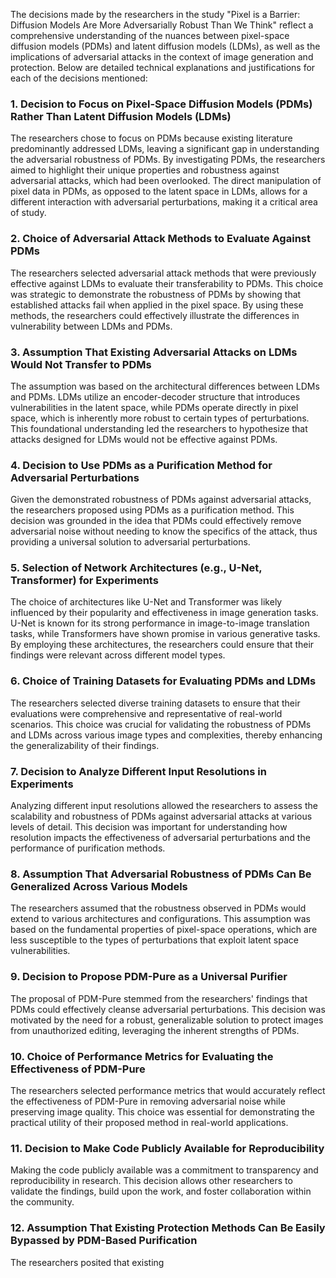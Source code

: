 The decisions made by the researchers in the study "Pixel is a Barrier: Diffusion Models Are More Adversarially Robust Than We Think" reflect a comprehensive understanding of the nuances between pixel-space diffusion models (PDMs) and latent diffusion models (LDMs), as well as the implications of adversarial attacks in the context of image generation and protection. Below are detailed technical explanations and justifications for each of the decisions mentioned:

### 1. Decision to Focus on Pixel-Space Diffusion Models (PDMs) Rather Than Latent Diffusion Models (LDMs)
The researchers chose to focus on PDMs because existing literature predominantly addressed LDMs, leaving a significant gap in understanding the adversarial robustness of PDMs. By investigating PDMs, the researchers aimed to highlight their unique properties and robustness against adversarial attacks, which had been overlooked. The direct manipulation of pixel data in PDMs, as opposed to the latent space in LDMs, allows for a different interaction with adversarial perturbations, making it a critical area of study.

### 2. Choice of Adversarial Attack Methods to Evaluate Against PDMs
The researchers selected adversarial attack methods that were previously effective against LDMs to evaluate their transferability to PDMs. This choice was strategic to demonstrate the robustness of PDMs by showing that established attacks fail when applied in the pixel space. By using these methods, the researchers could effectively illustrate the differences in vulnerability between LDMs and PDMs.

### 3. Assumption That Existing Adversarial Attacks on LDMs Would Not Transfer to PDMs
The assumption was based on the architectural differences between LDMs and PDMs. LDMs utilize an encoder-decoder structure that introduces vulnerabilities in the latent space, while PDMs operate directly in pixel space, which is inherently more robust to certain types of perturbations. This foundational understanding led the researchers to hypothesize that attacks designed for LDMs would not be effective against PDMs.

### 4. Decision to Use PDMs as a Purification Method for Adversarial Perturbations
Given the demonstrated robustness of PDMs against adversarial attacks, the researchers proposed using PDMs as a purification method. This decision was grounded in the idea that PDMs could effectively remove adversarial noise without needing to know the specifics of the attack, thus providing a universal solution to adversarial perturbations.

### 5. Selection of Network Architectures (e.g., U-Net, Transformer) for Experiments
The choice of architectures like U-Net and Transformer was likely influenced by their popularity and effectiveness in image generation tasks. U-Net is known for its strong performance in image-to-image translation tasks, while Transformers have shown promise in various generative tasks. By employing these architectures, the researchers could ensure that their findings were relevant across different model types.

### 6. Choice of Training Datasets for Evaluating PDMs and LDMs
The researchers selected diverse training datasets to ensure that their evaluations were comprehensive and representative of real-world scenarios. This choice was crucial for validating the robustness of PDMs and LDMs across various image types and complexities, thereby enhancing the generalizability of their findings.

### 7. Decision to Analyze Different Input Resolutions in Experiments
Analyzing different input resolutions allowed the researchers to assess the scalability and robustness of PDMs against adversarial attacks at various levels of detail. This decision was important for understanding how resolution impacts the effectiveness of adversarial perturbations and the performance of purification methods.

### 8. Assumption That Adversarial Robustness of PDMs Can Be Generalized Across Various Models
The researchers assumed that the robustness observed in PDMs would extend to various architectures and configurations. This assumption was based on the fundamental properties of pixel-space operations, which are less susceptible to the types of perturbations that exploit latent space vulnerabilities.

### 9. Decision to Propose PDM-Pure as a Universal Purifier
The proposal of PDM-Pure stemmed from the researchers' findings that PDMs could effectively cleanse adversarial perturbations. This decision was motivated by the need for a robust, generalizable solution to protect images from unauthorized editing, leveraging the inherent strengths of PDMs.

### 10. Choice of Performance Metrics for Evaluating the Effectiveness of PDM-Pure
The researchers selected performance metrics that would accurately reflect the effectiveness of PDM-Pure in removing adversarial noise while preserving image quality. This choice was essential for demonstrating the practical utility of their proposed method in real-world applications.

### 11. Decision to Make Code Publicly Available for Reproducibility
Making the code publicly available was a commitment to transparency and reproducibility in research. This decision allows other researchers to validate the findings, build upon the work, and foster collaboration within the community.

### 12. Assumption That Existing Protection Methods Can Be Easily Bypassed by PDM-Based Purification
The researchers posited that existing